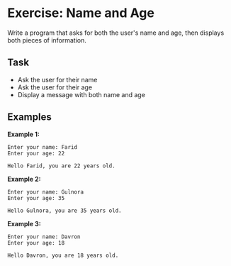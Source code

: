 # Exercise: Name and Age

Write a program that asks for both the user's name and age, then displays both pieces of information.

## Task
- Ask the user for their name
- Ask the user for their age
- Display a message with both name and age

## Examples
**Example 1:**
```
Enter your name: Farid
Enter your age: 22
```
```
Hello Farid, you are 22 years old.
```

**Example 2:**
```
Enter your name: Gulnora
Enter your age: 35
```
```
Hello Gulnora, you are 35 years old.
```

**Example 3:**
```
Enter your name: Davron
Enter your age: 18
```
```
Hello Davron, you are 18 years old.
```
